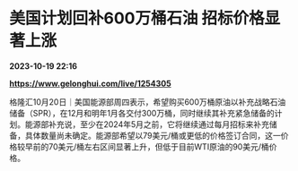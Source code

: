 # 美国计划回补600万桶石油 招标价格显著上涨

**2023-10-19 22:16**

**https://www.gelonghui.com/live/1254305**

格隆汇10月20日｜美国能源部周四表示，希望购买600万桶原油以补充战略石油储备（SPR），在12月和明年1月各交付300万桶，同时继续其补充紧急储备的计划。能源部补充说，至少在2024年5月之前，它将继续通过每月招标来补充储备，具体数量尚未确定。能源部希望以79美元/桶或更低的价格签订合同，这一价格较早前的70美元/桶左右区间显著上升，但低于目前WTI原油的90美元/桶价格。